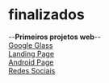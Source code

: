 # finalizados
 --<strong>Primeiros projetos web</strong>--<br>
 <a href="https://pcmakeeer.github.io/finalizados/google-glass/" target="_blank">Google Glass</a><br>
 <a href="https://pcmakeeer.github.io/finalizados/landing-page/" target="_blank">Landing Page</a><br>
 <a href="https://pcmakeeer.github.io/finalizados/android-page/" target="_blank">Android Page</a><br>
 <a href="https://pcmakeeer.github.io/finalizados/redes-sociais/" target="_blank">Redes Sociais</a>
